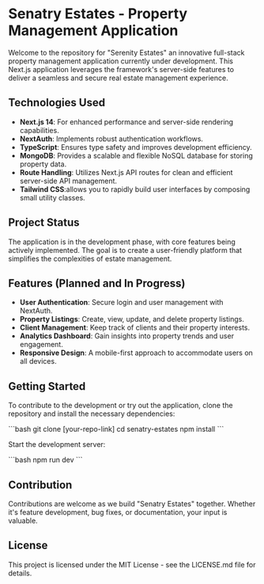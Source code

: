 # Senatry Estates - Property Management Application

Welcome to the repository for "Serenity Estates" an innovative full-stack property management application currently under development. This Next.js application leverages the framework's server-side features to deliver a seamless and secure real estate management experience.

## Technologies Used

- **Next.js 14**: For enhanced performance and server-side rendering capabilities.
- **NextAuth**: Implements robust authentication workflows.
- **TypeScript**: Ensures type safety and improves development efficiency.
- **MongoDB**: Provides a scalable and flexible NoSQL database for storing property data.
- **Route Handling**: Utilizes Next.js API routes for clean and efficient server-side API management.
- **Tailwind CSS**:allows you to rapidly build user interfaces by composing small utility classes.

## Project Status

The application is in the development phase, with core features being actively implemented. The goal is to create a user-friendly platform that simplifies the complexities of estate management.

## Features (Planned and In Progress)

- **User Authentication**: Secure login and user management with NextAuth.
- **Property Listings**: Create, view, update, and delete property listings.
- **Client Management**: Keep track of clients and their property interests.
- **Analytics Dashboard**: Gain insights into property trends and user engagement.
- **Responsive Design**: A mobile-first approach to accommodate users on all devices.

## Getting Started

To contribute to the development or try out the application, clone the repository and install the necessary dependencies:

\`\`\`bash
git clone [your-repo-link]
cd senatry-estates
npm install
\`\`\`

Start the development server:

\`\`\`bash
npm run dev
\`\`\`

## Contribution

Contributions are welcome as we build "Senatry Estates" together. Whether it's feature development, bug fixes, or documentation, your input is valuable.

## License

This project is licensed under the MIT License - see the LICENSE.md file for details.
